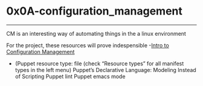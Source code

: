 # 0x0A-configuration_management
---
CM is an interesting way of automating things in the a linux environment

For the project, these resources will prove indespensible
-[Intro to Configuration Management](https://intranet.alxswe.com/rltoken/GL30hu-aRcKzPOvK8JO-Bg)
- (Puppet resource type: file (check “Resource types” for all manifest types in the left menu)
Puppet’s Declarative Language: Modeling Instead of Scripting
Puppet lint
Puppet emacs mode
